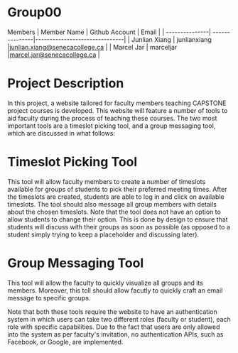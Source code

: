 # Group00
Members
|   Member Name  | Github Account |           Email               |
| ---------------| ---------------|-------------------------------|
| Junlian Xiang  | junlianxiang   |junlian.xiang@senecacollege.ca |
| Marcel Jar     | marceljar      |marcel.jar@senecacollege.ca    |


# Project Description

In this project, a website tailored for faculty members teaching CAPSTONE project courses is developed. This website will feature a number of tools to aid faculty during the process of teaching these courses. The two most important tools are a timeslot picking tool, and a group messaging tool, which are discussed in what follows:

# Timeslot Picking Tool

This tool will allow faculty members to create a number of timeslots available for groups of students to pick their preferred meeting times. After the timeslots are created, students are able to log in and click on available timeslots. The tool should also message all group members with details about the chosen timeslots. Note that the tool does not have an option to allow students to change their option. This is done by design to ensure that students will discuss with their groups as soon as possible (as opposed to a student simply trying to keep a placeholder and discussing later).

# Group Messaging Tool
This tool will allow the faculty to quickly visualize all groups and its members. Moreover, this toll should allow facutly to quickly craft an email message to specific groups.

Note that both these tools require the website to have an authentication system in which users can take two different roles (faculty or student), each role with specific capabilities. Due to the fact that users are only allowed into the system as per faculty's invitation, no authentication APIs, such as Facebook, or Google, are implemented.
